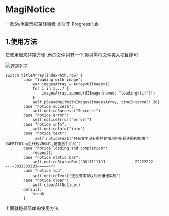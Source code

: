 # MagiNotice
一款Swift提示框架轻量级  类似于 ProgressHub

## 1.使用方法
它使用起来非常方便 ,他的文件只有一个,你只需将文件突入项目即可

![这是列子](https://github.com/AnRanScheme/MagiNotice/Untitled.gif)

```
switch titleArray[indexPath.row] {
        case "loading with image":
            var imagesArray = Array<UIImage>()
            for i in 1...7 {
                imagesArray.append(UIImage(named: "loading\(i)")!)
            }
            self.pleaseWaitWithImages(imagesArray, timeInterval: 20)
        case "notice success":
            self.noticeSuccess("Success!")
        case "notice error":
            self.noticeError("error!")
        case "notice info":
            self.noticeInfo("info")
        case "notice text":
             self.noticeText("只有文字没有图片的情况阿斯顿法国和加快了QWERTYUIop主线程VB你们,是董浩手机的")
        case "notice loading and completion":
            request()
        case "notice static bar":
            self.noticeStatusBar("OK!1111111-------------22222222---------3333333333======")
        case "notice top":
            self.noticeText("还没有实现以后会慢慢实现")
        case "notice clear":
            self.clearAllNotice()
        default:
            break
        }
```

上面就是最简单的使用方法

